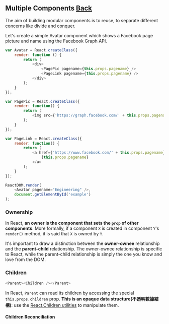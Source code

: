 ## Multiple Components [Back](./../react.md)

The aim of building modular components is to reuse, to separate different concerns like divide and conquer.

Let's create a simple Avatar component which shows a Facebook page picture and name using the Facebook Graph API.

```js
var Avatar = React.createClass({
    render: function () {
        return (
            <div>
                <PagePic pagename={this.props.pagename} />
                <PageLink pagename={this.props.pagename} />
            </div>
        );
    }
});

var PagePic = React.createClass({
    render: function() {
        return (
            <img src={'https://graph.facebook.com/' + this.props.pagename + '/picture'} />
        );
    }
});

var PageLink = React.createClass({
    render: function() {
        return (
            <a href={'https://www.facebook.com/' + this.props.pagename}>
                {this.props.pagename}
            </a>
        );
    }
});

ReactDOM.render(
    <Avatar pagename="Engineering" />,
    document.getElementById('example')
);
```

### Ownership

In React, **an owner is the component that sets the `prop` of other components**. More formally, if a component `X` is created in component `Y`'s `render()` method, it is said that `X` is owned by `Y`. 

It's important to draw a distinction between the **owner-ownee** relationship and the **parent-child** relationship. The owner-ownee relationship is specific to React, while the parent-child relationship is simply the one you know and love from the DOM.

### Children

```js
<Parent><Children /></Parent>
```

In React, `Parent` can read its children by accessing the special `this.props.children` prop. **This is an opaque data structure(不透明數據結構)**: use the [React.Children utilities](https://facebook.github.io/react/docs/top-level-api.html#react.children) to manipulate them.

#### Children Reconciliation